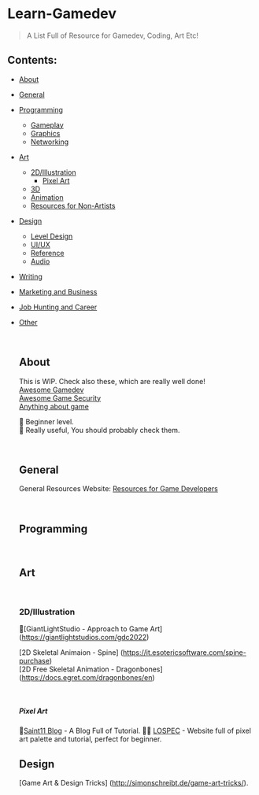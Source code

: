 # Learn-Gamedev

>A List Full of Resource for Gamedev, Coding, Art Etc!


<p>
  
## Contents:
  
- [About](#about)
- [General](#general)
- [Programming](#programming)
    - [Gameplay](#gameplay)
    - [Graphics](#graphics)
    - [Networking](#networking)
- [Art](#art)
    - [2D/Illustration](#2dillustration)
        - [Pixel Art](#pixel-art)
    - [3D](#3d)
    - [Animation](#animation)
    - [Resources for Non-Artists](#resources-for-non-artists)
- [Design](#design)
    - [Level Design](#level-design)
    - [UI/UX](#uiux)
    - [Reference](#reference)
    - [Audio](#audio)
- [Writing](#writing)
- [Marketing and Business](#marketing-and-business)
- [Job Hunting and Career](#job-hunting-and-career)
- [Other](#other)
    
  <br />
  
  
  ## About
  
  This is WIP.  Check also these, which are really well done! <br />
  [Awesome Gamedev](https://github.com/notpresident35/learn-awesome-gamedev) <br />
  [Awesome Game Security](https://github.com/gmh5225/awesome-game-security) <br />
  [Anything about game](https://github.com/killop/anything_about_game) <br />
  
   🔰 Beginner level. <br />
  🔷 Really useful, You should probably check them. <br />

  <br />

  ## General
  
   General Resources Website:
  [Resources for Game Developers](https://www.gamedeveloper.com/audio/38-great-resources-for-game-developers)
  


  <br />

  ## Programming 

  <br />

  ## Art

  <br />

  ### 2D/Illustration
  
  🔰[GiantLightStudio - Approach to Game Art] (https://giantlightstudios.com/gdc2022) <br />
   
  [2D  Skeletal Animaion - Spine] (https://it.esotericsoftware.com/spine-purchase) <br />
  [2D Free Skeletal Animation - Dragonbones] (https://docs.egret.com/dragonbones/en) <br />

  <br />

  ##### Pixel Art

    🔷[Saint11 Blog](https://saint11.org/blog/pixel-art-tutorials/) - A Blog Full of Tutorial.
    🔰🔷 [LOSPEC](https://lospec.com/palette-list) - Website full of pixel art palette and tutorial, perfect for beginner.
  
  ## Design
  
  [Game Art & Design Tricks] (http://simonschreibt.de/game-art-tricks/).




  
